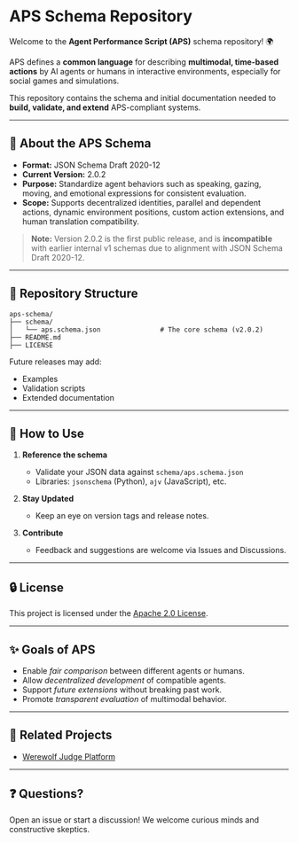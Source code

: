 # APS Schema Repository

Welcome to the **Agent Performance Script (APS)** schema repository! 🌍

APS defines a **common language** for describing **multimodal, time-based actions** by AI agents or humans in interactive environments, especially for social games and simulations.

This repository contains the schema and initial documentation needed to **build, validate, and extend** APS-compliant systems.

---

## 📄 About the APS Schema

- **Format:** JSON Schema Draft 2020-12
- **Current Version:** 2.0.2
- **Purpose:** Standardize agent behaviors such as speaking, gazing, moving, and emotional expressions for consistent evaluation.
- **Scope:** Supports decentralized identities, parallel and dependent actions, dynamic environment positions, custom action extensions, and human translation compatibility.

> **Note:** Version 2.0.2 is the first public release, and is **incompatible** with earlier internal v1 schemas due to alignment with JSON Schema Draft 2020-12.

---

## 📂 Repository Structure

```
aps-schema/
├── schema/
│   └── aps.schema.json               # The core schema (v2.0.2)
├── README.md
├── LICENSE
```

Future releases may add:
- Examples
- Validation scripts
- Extended documentation

---

## 🔧 How to Use

1. **Reference the schema**
   - Validate your JSON data against `schema/aps.schema.json`
   - Libraries: `jsonschema` (Python), `ajv` (JavaScript), etc.

2. **Stay Updated**
   - Keep an eye on version tags and release notes.

3. **Contribute**
   - Feedback and suggestions are welcome via Issues and Discussions.

---

## 🔒 License

This project is licensed under the [Apache 2.0 License](LICENSE).

---

## ✨ Goals of APS

- Enable *fair comparison* between different agents or humans.
- Allow *decentralized development* of compatible agents.
- Support *future extensions* without breaking past work.
- Promote *transparent evaluation* of multimodal behavior.

---

## 🔗 Related Projects

- [Werewolf Judge Platform](https://github.com/CollComm/WerewolfJudgePlatform)

---

## ❓ Questions?

Open an issue or start a discussion! We welcome curious minds and constructive skeptics.


